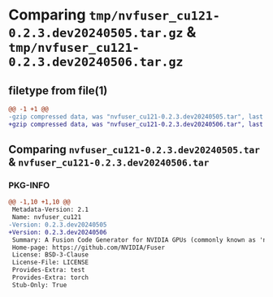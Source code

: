 # Comparing `tmp/nvfuser_cu121-0.2.3.dev20240505.tar.gz` & `tmp/nvfuser_cu121-0.2.3.dev20240506.tar.gz`

## filetype from file(1)

```diff
@@ -1 +1 @@
-gzip compressed data, was "nvfuser_cu121-0.2.3.dev20240505.tar", last modified: Mon Apr  5 07:00:00 1993, max compression
+gzip compressed data, was "nvfuser_cu121-0.2.3.dev20240506.tar", last modified: Mon Apr  5 07:00:00 1993, max compression
```

## Comparing `nvfuser_cu121-0.2.3.dev20240505.tar` & `nvfuser_cu121-0.2.3.dev20240506.tar`

### PKG-INFO

```diff
@@ -1,10 +1,10 @@
 Metadata-Version: 2.1
 Name: nvfuser_cu121
-Version: 0.2.3.dev20240505
+Version: 0.2.3.dev20240506
 Summary: A Fusion Code Generator for NVIDIA GPUs (commonly known as 'nvFuser')
 Home-page: https://github.com/NVIDIA/Fuser
 License: BSD-3-Clause
 License-File: LICENSE
 Provides-Extra: test
 Provides-Extra: torch
 Stub-Only: True
```

